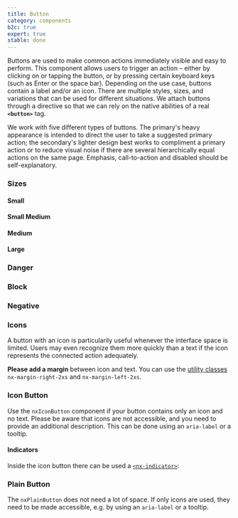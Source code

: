 ```yaml
---
title: Button
category: components
b2c: true
expert: true
stable: done
---
```


Buttons are used to make common actions immediately visible and easy to perform. This component allows users to trigger an action – either by clicking on or tapping the button, or by pressing certain keyboard keys (such as Enter or the space bar). Depending on the use case, buttons contain a label and/or an icon. There are multiple styles, sizes, and variations that can be used for different situations.
We attach buttons through a directive so that we can rely on the native abilities of a real **`<button>`** tag.

We work with five different types of buttons. The primary's heavy appearance is intended to direct the user to take a suggested primary action; the secondary's lighter design best works to compliment a primary action or to reduce visual noise if there are several hierarchically equal actions on the same page. Emphasis, call-to-action and disabled should be self-explanatory.

<!-- example(button) -->

### Sizes

#### Small

<!-- example(button-small) -->

#### Small Medium

<!-- example(button-small-medium) -->

#### Medium

<!-- example(button-medium) -->

#### Large

<!-- example(button-large) -->

### Danger

<!-- example(button-danger) -->

### Block

<!-- example(button-block) -->

### Negative

<!-- example(button-negative) -->

### Icons
A button with an icon is particularily useful whenever the interface space is limited. Users may even recognize them more quickly than a text if the icon represents the connected action adequately.

**Please add a margin** between icon and text. You can use the [utility classes](./documentation/margins/overview) `nx-margin-right-2xs` and `nx-margin-left-2xs`.

<!-- example(button-with-icon) -->

### Icon Button

Use the `nxIconButton` component if your button contains only an icon and no text.
Please be aware that icons are not accessible, and you need to provide an additional description. This can be done using an `aria-label` or a tooltip.

<!-- example(button-icon) -->

#### Indicators

Inside the icon button there can be used a [`<nx-indicator>`](./documentation/indicator/overview):

<!-- example(button-icon-indicator) -->

### Plain Button

The `nxPlainButton` does not need a lot of space. If only icons are used, they need to be made accessible, e.g. by using an `aria-label` or a tooltip.

<!-- example(button-plain) -->
